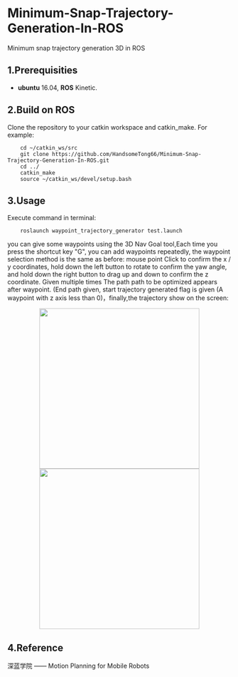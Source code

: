 # Minimum-Snap-Trajectory-Generation-In-ROS
Minimum snap trajectory generation 3D in ROS
## 1.Prerequisities
- **ubuntu** 16.04, **ROS** Kinetic.
## 2.Build on ROS
  Clone the repository to your catkin workspace and catkin_make. For example:
```
    cd ~/catkin_ws/src
    git clone https://github.com/HandsomeTong66/Minimum-Snap-Trajectory-Generation-In-ROS.git
    cd ../
    catkin_make
    source ~/catkin_ws/devel/setup.bash
```
## 3.Usage
  Execute command in terminal:
```
    roslaunch waypoint_trajectory_generator test.launch
```
you can give some waypoints using the 3D Nav Goal tool,Each time you press the shortcut key "G", you can add waypoints repeatedly, the waypoint selection method is the same as before: mouse point
Click to confirm the x / y coordinates, hold down the left button to rotate to confirm the yaw angle, and hold down the right button to drag up and down to confirm the z coordinate. Given multiple times
The path path to be optimized appears after waypoint.
(End path given, start trajectory generated flag is given
(A waypoint with z axis less than 0)，finally,the trajectory show on the screen:
  <div align=center>
  <img src="https://user-images.githubusercontent.com/54161710/82772896-396b9180-9e73-11ea-877f-9fc8ff99b893.png" width = "360" height = "360">
  </div>
    
  <div align=center>
  <img src="https://user-images.githubusercontent.com/54161710/82772906-3c668200-9e73-11ea-8b9d-3a8bd1d072c4.png" width = "360" height = "360">
  </div>
  
## 4.Reference
深蓝学院 —— Motion Planning for Mobile Robots
